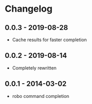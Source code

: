 # Changelog

## 0.0.3 - 2019-08-28
- Cache results for faster completion

## 0.0.2 - 2019-08-14
- Completely rewritten

## 0.0.1 - 2014-03-02
- robo command completion

